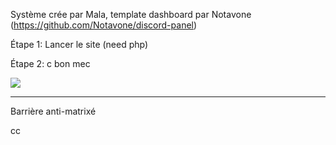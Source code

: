 Système crée par Mala, template dashboard par Notavone (https://github.com/Notavone/discord-panel)

Étape 1:
Lancer le site (need php)

Étape 2:
c bon mec

<img src=“https://i.ibb.co/xgJm58W/Sans-titre.png”>

--------------------------------------------------------

Barrière anti-matrixé

cc

